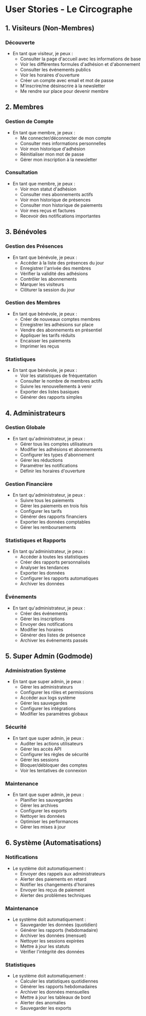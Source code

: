 # User Stories - Le Circographe

## 1. Visiteurs (Non-Membres)

### Découverte
- En tant que visiteur, je peux :
  - Consulter la page d'accueil avec les informations de base
  - Voir les différentes formules d'adhésion et d'abonnement
  - Consulter les événements publics
  - Voir les horaires d'ouverture
  - Créer un compte avec email et mot de passe
  - M'inscrire/me désinscrire à la newsletter
  - Me rendre sur place pour devenir membre

## 2. Membres

### Gestion de Compte
- En tant que membre, je peux :
  - Me connecter/déconnecter de mon compte
  - Consulter mes informations personnelles
  - Voir mon historique d'adhésion
  - Réinitialiser mon mot de passe
  - Gérer mon inscription à la newsletter

### Consultation
- En tant que membre, je peux :
  - Voir mon statut d'adhésion
  - Consulter mes abonnements actifs
  - Voir mon historique de présences
  - Consulter mon historique de paiements
  - Voir mes reçus et factures
  - Recevoir des notifications importantes

## 3. Bénévoles

### Gestion des Présences
- En tant que bénévole, je peux :
  - Accéder à la liste des présences du jour
  - Enregistrer l'arrivée des membres
  - Vérifier la validité des adhésions
  - Contrôler les abonnements
  - Marquer les visiteurs
  - Clôturer la session du jour

### Gestion des Membres
- En tant que bénévole, je peux :
  - Créer de nouveaux comptes membres
  - Enregistrer les adhésions sur place
  - Vendre des abonnements en présentiel
  - Appliquer les tarifs réduits
  - Encaisser les paiements
  - Imprimer les reçus

### Statistiques
- En tant que bénévole, je peux :
  - Voir les statistiques de fréquentation
  - Consulter le nombre de membres actifs
  - Suivre les renouvellements à venir
  - Exporter des listes basiques
  - Générer des rapports simples

## 4. Administrateurs

### Gestion Globale
- En tant qu'administrateur, je peux :
  - Gérer tous les comptes utilisateurs
  - Modifier les adhésions et abonnements
  - Configurer les types d'abonnement
  - Gérer les réductions
  - Paramétrer les notifications
  - Définir les horaires d'ouverture

### Gestion Financière
- En tant qu'administrateur, je peux :
  - Suivre tous les paiements
  - Gérer les paiements en trois fois
  - Configurer les tarifs
  - Générer des rapports financiers
  - Exporter les données comptables
  - Gérer les remboursements

### Statistiques et Rapports
- En tant qu'administrateur, je peux :
  - Accéder à toutes les statistiques
  - Créer des rapports personnalisés
  - Analyser les tendances
  - Exporter les données
  - Configurer les rapports automatiques
  - Archiver les données

### Événements
- En tant qu'administrateur, je peux :
  - Créer des événements
  - Gérer les inscriptions
  - Envoyer des notifications
  - Modifier les horaires
  - Générer des listes de présence
  - Archiver les événements passés

## 5. Super Admin (Godmode)

### Administration Système
- En tant que super admin, je peux :
  - Gérer les administrateurs
  - Configurer les rôles et permissions
  - Accéder aux logs système
  - Gérer les sauvegardes
  - Configurer les intégrations
  - Modifier les paramètres globaux

### Sécurité
- En tant que super admin, je peux :
  - Auditer les actions utilisateurs
  - Gérer les accès API
  - Configurer les règles de sécurité
  - Gérer les sessions
  - Bloquer/débloquer des comptes
  - Voir les tentatives de connexion

### Maintenance
- En tant que super admin, je peux :
  - Planifier les sauvegardes
  - Gérer les archives
  - Configurer les exports
  - Nettoyer les données
  - Optimiser les performances
  - Gérer les mises à jour

## 6. Système (Automatisations)

### Notifications
- Le système doit automatiquement :
  - Envoyer des rappels aux administrateurs
  - Alerter des paiements en retard
  - Notifier les changements d'horaires
  - Envoyer les reçus de paiement
  - Alerter des problèmes techniques

### Maintenance
- Le système doit automatiquement :
  - Sauvegarder les données (quotidien)
  - Générer les rapports (hebdomadaire)
  - Archiver les données (mensuel)
  - Nettoyer les sessions expirées
  - Mettre à jour les statuts
  - Vérifier l'intégrité des données

### Statistiques
- Le système doit automatiquement :
  - Calculer les statistiques quotidiennes
  - Générer les rapports hebdomadaires
  - Archiver les données mensuelles
  - Mettre à jour les tableaux de bord
  - Alerter des anomalies
  - Sauvegarder les exports 